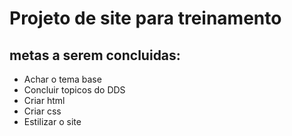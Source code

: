 # Projeto de site para treinamento
## metas a serem concluidas:
- Achar o tema base
- Concluir topicos do DDS
- Criar html
- Criar css
- Estilizar o site
